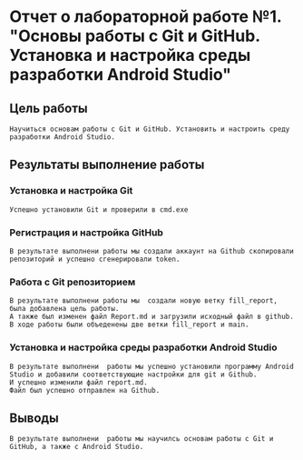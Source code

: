 # Отчет о лабораторной работе №1. "Основы работы с Git и GitHub. Установка и настройка среды разработки Android Studio"
## Цель работы
    Научиться основам работы с Git и GitHub. Установить и настроить среду разработки Android Studio.

## Результаты выполнение работы

### Установка и настройка Git
    Успешно установили Git и проверили в cmd.exe
### Регистрация и настройка GitHub
    В результате выполнени работы мы создали аккаунт на Github скопировали репозиторий и успешно сгенерировали token.

### Работа с Git репозиторием
    В результате выполнени работы мы  создали новую ветку fill_report, была добавлена цель работы.
    А также был изменен файл Report.md и загрузили исходный файл в github.
    В ходе работы были объеденены две ветки fill_report и main.

### Установка и настройка среды разработки  Android Studio
    В результате выполнени  работы мы успешно установили программу Android Studio и добавили соответствующие настройки для git и Github.
    И успешно изменили файл report.md.
    Файл был успешно отправлен на Github.
## Выводы
    В результате выполнени  работы мы научилсь основам работы с Git и GitHub, а также с Android Studio.